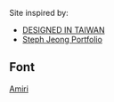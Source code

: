 Site inspired by: 
- [DESIGNED IN TAIWAN](https://www.tdri.org.tw/about/)
- [Steph Jeong Portfolio](https://jeongsteph.design/)


## Font
[Amiri](https://fonts.google.com/specimen/Amiri?category=Serif#standard-styles)